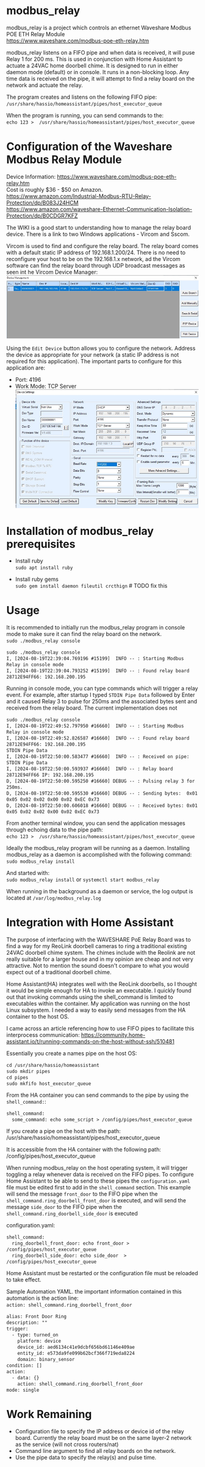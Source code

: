 # modbus_relay
modbus_relay is a project which controls an ethernet Waveshare Modbus POE ETH Relay Module  
https://www.waveshare.com/modbus-poe-eth-relay.htm


modbus_relay listens on a FIFO pipe and when data is received, it will puse Relay 1 for 200 ms. This is used in conjunction with Home Assistant to actuate a 24VAC home doorbell chime.  It is designed to run in either daemon mode (default) or in console. It runs in a non-blocking loop. Any time data is received on the pipe, it will attempt to find a relay board on the network and actuate the relay. 

The program creates and listens on the following FIFO pipe:  
  `/usr/share/hassio/homeassistant/pipes/host_executor_queue`

When the program is running, you can send commands to the:  
  `echo 123 >  /usr/share/hassio/homeassistant/pipes/host_executor_queue`

# Configuration of the Waveshare Modbus Relay Module
Device Information: https://www.waveshare.com/modbus-poe-eth-relay.htm  
Cost is roughly $36 - $50 on Amazon.  
https://www.amazon.com/Industrial-Modbus-RTU-Relay-Protection/dp/B083J24HCM  
https://www.amazon.com/waveshare-Ethernet-Communication-Isolation-Protection/dp/B0CDGR7KFZ  


The WIKI is a good start to understanding how to manage the relay board device. There is a link to two Windows applications - Vircom and Sscom.

Vircom is used to find and configure the relay board. The relay board comes with a default static IP address of 192.168.1.200/24. There is no need to reconfigure your host to be on the 192.168.1.x network, ad the Vircom software can find the relay board through UDP broadcast messages as seen int he Vircom Device Manager:
![alt text](vircom_device_manager.jpg)


Using the `Edit Device` button allows you to configure the network. Address the device as appropriate for your network (a static IP address is not required for this application). The important parts to configure for this application are:
- Port: 4196
- Work Mode: TCP Server
![alt text](vircom_device_setings.jpg)

# Installation of modbus_relay prerequisites
- Install ruby  
`sudo apt install ruby`

- Install ruby gems  
`sudo gem install daemon fileutil crcthign` # TODO fix this


# Usage

It is recommended to initially run the modbus_relay program in console mode to make sure it can find the relay board on the network.  
`sudo ./modbus_relay console`

```
sudo ./modbus_relay console
I, [2024-08-19T22:39:04.769196 #15199]  INFO -- : Starting Modbus Relay in console mode
I, [2024-08-19T22:39:04.793252 #15199]  INFO -- : Found relay board 28712E94FF66: 192.168.200.195
```

Running in console mode, you can type commands which will trigger a relay event. For example, after startup I typed `STDIN Pipe Data` followed by Enter and it caused Relay 3 to pulse for 250ms and the associated bytes sent and received from the relay board. The current implementation does not 

```
sudo ./modbus_relay console
I, [2024-08-19T22:49:52.797950 #16660]  INFO -- : Starting Modbus Relay in console mode
I, [2024-08-19T22:49:52.826587 #16660]  INFO -- : Found relay board 28712E94FF66: 192.168.200.195
STDIN Pipe Data
I, [2024-08-19T22:50:00.583477 #16660]  INFO -- : Received on pipe: STDIN Pipe Data
I, [2024-08-19T22:50:00.593937 #16660]  INFO -- : Relay board 28712E94FF66 IP: 192.168.200.195
D, [2024-08-19T22:50:00.595250 #16660] DEBUG -- : Pulsing relay 3 for 250ms.
D, [2024-08-19T22:50:00.595530 #16660] DEBUG -- : Sending bytes:  0x01 0x05 0x02 0x02 0x00 0x02 0xEC 0x73
D, [2024-08-19T22:50:00.606018 #16660] DEBUG -- : Received bytes: 0x01 0x05 0x02 0x02 0x00 0x02 0xEC 0x73
```

From another terminal window, you can send the application messages through echoing data to the pipe path:  
`echo 123 >  /usr/share/hassio/homeassistant/pipes/host_executor_queue`

Ideally the modbus_relay program will be running as a daemon. Installing modbus_relay as a daemon is accomplished with the following command:  
`sudo modbus_relay install`

And started with:  
`sudo modbus_relay install`  or `systemctl start modbus_relay`  

When running in the background as a daemon or service, the log output is located at `/var/log/modbus_relay.log`

# Integration with Home Assistant
The purpose of interfacing with the WAVESHARE PoE Relay Board was to find a way for my ReoLink doorbell cameras to ring a traditional existing 24VAC doorbell chime system. The chimes include with the Reolink are not really suitable for a larger house and in my opinion are cheap and not very attractive. Not to mention the sound doesn't compare to what you would expect out of a traditional doorbell chime.  

Home Assistant(HA) integrates well with the ReoLink doorbells, so I thought it would be simple enough for HA to invoke an executable. I quickly found out that invoking commands using the shell_command is limited to executables within the container. My application was running on the host Linux subsystem. I needed a way to easily send messages from the HA container to the host OS.

I came across an article referencing how to use FIFO pipes to facilitate this interprocess communication:
    https://community.home-assistant.io/t/running-commands-on-the-host-without-ssh/510481

Essentially you create a names pipe on the host OS:
```
cd /usr/share/hassio/homeassistant
sudo mkdir pipes
cd pipes
sudo mkfifo host_executor_queue
```

From the HA container you can send commands to the pipe by using the `shell_command:`:
```
shell_command:
  some_command: echo some_script > /config/pipes/host_executor_queue
```


If you create a pipe on the host with the path:
	/usr/share/hassio/homeassistant/pipes/host_executor_queue

It is accessible from the HA container with the following path:
	/config/pipes/host_executor_queue


When running modbus_relay on the host operating system, it will trigger toggling a relay whenever data is received on the FIFO pipes. To configure Home Assistant to be able to send to these pipes the `configuration.yaml` file must be edited first to add in the `shell_command` section. This example will send the message `front_door` to the FIFO pipe when the `shell_command.ring_doorbell_front_door` is executed, and will send the message `side_door` to the FIFO pipe when the `shell_command.ring_doorbell_side_door` is executed

configuration.yaml:  
```
shell_command:
  ring_doorbell_front_door: echo front_door > /config/pipes/host_executor_queue
  ring_doorbell_side_door: echo side_door  > /config/pipes/host_executor_queue
```
Home Assistant must be restarted or the configuration file must be reloaded to take effect. 

Sample Automation YAML. the important information contained in this automation is the action line:  
 `action: shell_command.ring_doorbell_front_door`
```
alias: Front Door Ring
description: ""
trigger:
  - type: turned_on
	platform: device
	device_id: aed6134c41e9dcbf656bd61146e409ae
	entity_id: e573da9fe099b62bcf366f719eda8224
	domain: binary_sensor
condition: []
action:
  - data: {}
	action: shell_command.ring_doorbell_front_door
mode: single
```

# Work Remaining
- Configuration file to specify the IP address or device id of the relay board. Currently the relay board must be on the same layer-2 network as the service (will not cross routers/nat)
- Command line argument to find all relay boards on the network. 
- Use the pipe data to specify the relay(s) and pulse time.
